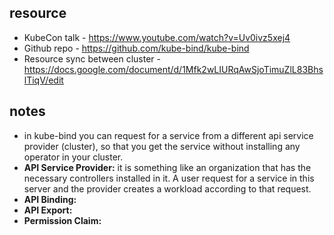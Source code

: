 ## resource
* KubeCon talk - https://www.youtube.com/watch?v=Uv0ivz5xej4
* Github repo - https://github.com/kube-bind/kube-bind
* Resource sync between cluster - https://docs.google.com/document/d/1Mfk2wLIURqAwSjoTimuZlL83BhslTiqV/edit

## notes
* in kube-bind you can request for a service from a different api service provider (cluster), so that you get the service without installing any operator in your cluster. 
* **API Service Provider:** it is something like an organization that has the necessary controllers installed in it. A user request for a service in this server and the provider creates a workload according to that request.
* **API Binding:**
* **API Export:**
* **Permission Claim:**